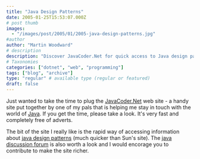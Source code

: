 ```yaml
---
title: "Java Design Patterns"
date: 2005-01-25T15:53:07.000Z
# post thumb
images:
  - "/images/post/2005/01/2005-java-design-patterns.jpg"
#author
author: "Martin Woodward"
# description
description: "Discover JavaCoder.Net for quick access to Java design patterns and a vibrant discussion forum, all ad-free and user-friendly."
# Taxonomies
categories: ["dotnet", "web", "programming"]
tags: ["blog", "archive"]
type: "regular" # available type (regular or featured)
draft: false
---
```

Just wanted to take the time to plug the [JavaCoder.Net](http://www.javacoder.net) web site - a handy site put together by one of my pals that is helping me stay in touch with the world of [Java](http://www.javacoder.net).  If you get the time, please take a look.  It's very fast and completely free of adverts.

The bit of the site I really like is the rapid way of accessing information about [java design patterns](http://www.javacoder.net/patterns.jsp) (much quicker than Sun's site).  The [java discussion forum](http://www.javacoder.net/forum) is also worth a look and I would encorage you to contribute to make the site richer.